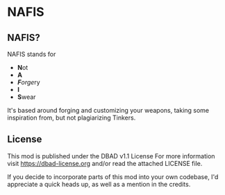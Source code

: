 # NAFIS

## NAFIS?

NAFIS stands for
 - **N**ot
 - **A**
 - ***F**orge*ry
 - **I**
 - **S**wear

It's based around forging and customizing your weapons, taking some inspiration from, but not plagiarizing Tinkers.

## License

This mod is published under the DBAD v1.1 License
For more information visit https://dbad-license.org and/or read the attached LICENSE file.

If you decide to incorporate parts of this mod into your own codebase, I'd appreciate a quick heads up, as well as a mention in the credits.
